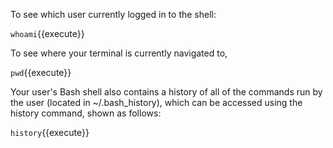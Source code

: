 To see which user currently logged in to the shell:

`whoami`{{execute}}

To see where your terminal is currently navigated to,

`pwd`{{execute}}

Your user's Bash shell also contains a history of all of the commands run by the
user (located in ~/.bash_history), which can be accessed using the history command,
shown as follows:

`history`{{execute}}
